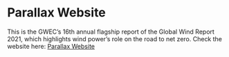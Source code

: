# Parallax Website
This is the GWEC’s 16th annual flagship report of the Global Wind Report 2021, which highlights wind power’s role on the road to net zero.
Check the website here: [Parallax Website](https://shekhar10feb.github.io/Parallax-Website/)
